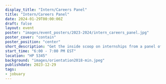 ```yaml
---
display_title: "Intern/Careers Panel"
title: "Intern/Careers Panel"
date: 2024-01-29T00:00:00Z
draft: false
layout: event
poster: "images/event_posters/2023-2024/intern_careers_panel.jpg"
poster_cover: "contain"
poster_position: "center"
short_description: "Get the inside scoop on internships from a panel of diverse interns"
start_time: "6:00 - 7:00 PM EST"
location: "HP 5345"
background: "images/orientation2018-min.jpeg"
publishdate: 2023-12-29
tags:
- jobuary
---
```

